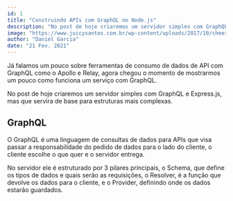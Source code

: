 ```yaml
---
id: 1
title: "Construindo APIs com GraphQL no Node.js"
description: "No post de hoje criaremos um servidor simples com GraphQL e Express.js, mas que servira de base para estruturas mais complexas."
image: "https://www.juicysantos.com.br/wp-content/uploads/2017/10/cheers-1171x546.jpg"
author: "Daniel Garcia"
date: "21 Fev. 2021"
---
```


Já falamos um pouco sobre ferramentas de consumo de dados de API com GraphQL como o Apollo e Relay, agora chegou o momento de mostrarmos um pouco como funciona um serviço com GraphQL.

No post de hoje criaremos um servidor simples com GraphQL e Express.js, mas que servira de base para estruturas mais complexas.

## GraphQL

O GraphQL é uma linguagem de consultas de dados para APIs que visa passar a responsabilidade do pedido de dados para o lado do cliente, o cliente escolhe o que quer e o servidor entrega.

No servidor ele é estruturado por 3 pilares principais, o Schema, que define os tipos de dados e quais serão as requisições, o Resolver, é a função que devolve os dados para o cliente, e o Provider, definindo onde os dados estarão guardados.
